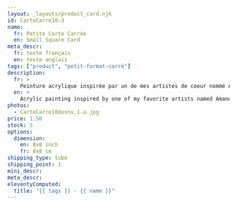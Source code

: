 ```yaml
---
layout: _layouts/product_card.njk
id: CarteCarre10-3
name: 
  fr: Petite Carte Carrée
  en: Small Square Card
meta_descr:
  fr: texte français
  en: texte anglais 
tags: ["product", "petit-format-carré"]
description: 
  fr: > 
    Peinture acrylique inspirée par un de mes artistes de coeur nommé Amano Yoshitaka, en apposant les traits de ce couple à l'encre de chine, contrastant avec le fond coloré. 
  en: >
    Acrylic painting inspired by one of my favorite artists named Amano Yoshitaka, applying the features of this couple in Indian ink, contrasting with the colored background.
photos:
  - CarteCarre10dosnu_1-a.jpg
price: 1.50
stock: 5
options:
  dimension:
    en: 8x8 inch
    fr: 8x8 cm
shipping_type: tube
shipping_point: 1 
mini_descr:
meta_descr:
eleventyComputed:
  title: "{{ tags }} - {{ name }}"
---
```

